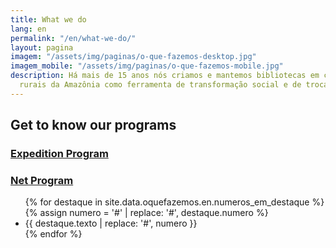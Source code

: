 ```yaml
---
title: What we do
lang: en
permalink: "/en/what-we-do/"
layout: pagina
imagem: "/assets/img/paginas/o-que-fazemos-desktop.jpg"
imagem_mobile: "/assets/img/paginas/o-que-fazemos-mobile.jpg"
description: Há mais de 15 anos nós criamos e mantemos bibliotecas em comunidades
  rurais da Amazônia como ferramenta de transformação social e de trocas culturais.
---
```


<div class="container">
  <h2>Get to know our programs</h2>
  <div class="programas">
    <a class="botao" href="/en/expedition-program">
      <h3>Expedition Program</h3>
    </a>
    <a class="botao" href="/en/net-program">
      <h3>Net Program</h3>
    </a>
  </div>
</div>

<div class="secao-fundo-escuro">
  <div class="container">
    <ul class="numeros_em_destaque">
      {% for destaque in site.data.oquefazemos.en.numeros_em_destaque %}
        {% assign numero = '<span class="numero">#</span>' | replace: '#', destaque.numero %}
      <li>
        <div class="texto">{{ destaque.texto | replace: '#', numero }}</div>
      </li>
      {% endfor %}
    </ul>
  </div>
</div>

